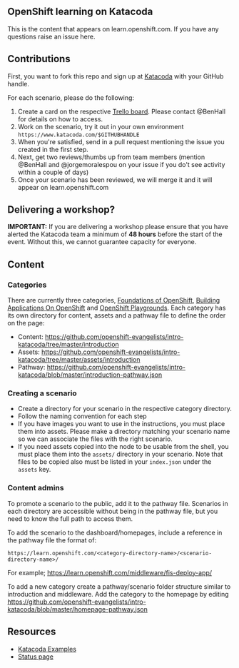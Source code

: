 ## OpenShift learning on Katacoda

This is the content that appears on learn.openshift.com. If you have any questions raise an issue here.

## Contributions

First, you want to fork this repo and sign up at [Katacoda](https://katacoda.com/login) with your GitHub handle.

For each scenario, please do the following:

1. Create a card on the respective [Trello board](https://trello.com/b/4uOCyBJp/katacoda-red-hat). Please contact @BenHall for details on how to access.
1. Work on the scenario, try it out in your own environment `https://www.katacoda.com/$GITHUBHANDLE`
1. When you're satisfied, send in a pull request mentioning the issue you created in the first step.
1. Next, get two reviews/thumbs up from team members (mention @BenHall and @jorgemoralespou on your issue if you do't see activity within a couple of days)
1. Once your scenario has been reviewed, we will merge it and it will appear on learn.openshift.com

## Delivering a workshop?

**IMPORTANT:** If you are delivering a workshop please ensure that you have alerted the Katacoda team a minimum of **48 hours** before the start of the event. Without this, we cannot guarantee capacity for everyone.

## Content

### Categories

There are currently three categories, [Foundations of OpenShift](https://learn.openshift.com/introduction), [Building Applications On OpenShift](https://learn.openshift.com/middleware) and [OpenShift Playgrounds](https://learn.openshift.com/playgrounds). Each category has its own directory for content, assets and a pathway file to define the order on the page:

* Content: https://github.com/openshift-evangelists/intro-katacoda/tree/master/introduction
* Assets: https://github.com/openshift-evangelists/intro-katacoda/tree/master/assets/introduction
* Pathway: https://github.com/openshift-evangelists/intro-katacoda/blob/master/introduction-pathway.json

### Creating a scenario

* Create a directory for your scenario in the respective category directory.
* Follow the naming convention for each step
* If you have images you want to use in the instructions, you must place them into assets. Please make a directory matching your scenario name so we can associate the files with the right scenario.
* If you need assets copied into the node to be usable from the shell, you must place them into the `assets/` directory in your scenario. Note that files to be copied also must be listed in your `index.json` under the `assets` key.


### Content admins

To promote a scenario to the public, add it to the pathway file. Scenarios in each directory are accessible without being in the pathway file, but you need to know the full path to access them.

To add the scenario to the dashboard/homepages, include a reference in the pathway file the format of:

```
https://learn.openshift.com/<category-directory-name>/<scenario-directory-name>/
```

For example; https://learn.openshift.com/middleware/fis-deploy-app/

To add a new category create a pathway/scenario folder structure similar to introduction and middleware. Add the category to the homepage by editing https://github.com/openshift-evangelists/intro-katacoda/blob/master/homepage-pathway.json

## Resources

* [Katacoda Examples](https://katacoda.com/scenario-examples)
* [Status page](https://openshift.status.katacoda.com/)
